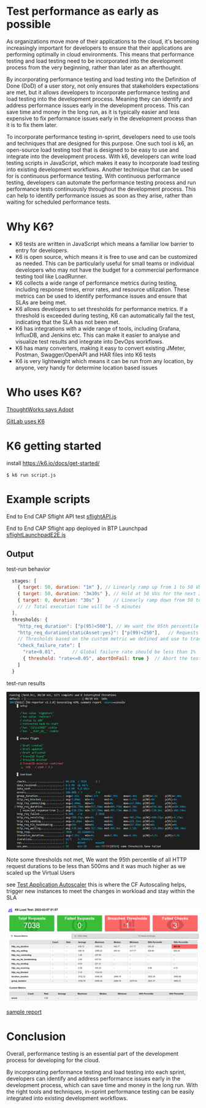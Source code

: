 # Test performance as early as possible
As organizations move more of their applications to the cloud, it's becoming increasingly important for developers to ensure that their applications are performing optimally in cloud environments. This means that performance testing and load testing need to be incorporated into the development process from the very beginning, rather than later as an afterthought.

By incorporating performance testing and load testing into the Definition of Done (DoD) of a user story, not only ensures that stakeholders expectations are met, but it allows developers to incorporate performance testing and load testing into the development process. Meaning they can identify and address performance issues early in the development process. This can save time and money in the long run, as it is typically easier and less expensive to fix performance issues early in the development process than it is to fix them later.

To incorporate performance testing in-sprint, developers need to use tools and techniques that are designed for this purpose. One such tool is k6, an open-source load testing tool that is designed to be easy to use and integrate into the development process. With k6, developers can write load testing scripts in JavaScript, which makes it easy to incorporate load testing into existing development workflows.
Another technique that can be used for is continuous performance testing. With continuous performance testing, developers can automate the performance testing process and run performance tests continuously throughout the development process. This can help to identify performance issues as soon as they arise, rather than waiting for scheduled performance tests.

# Why K6?
- K6 tests are written in JavaScript which means a familiar low barrier to entry for developers.
- K6 is open source, which means it is free to use and can be customized as needed. This can be particularly useful for small teams or individual developers who may not have the budget for a commercial performance testing tool like LoadRunner.
- K6 collects a wide range of performance metrics during testing, including response times, error rates, and resource utilization. These metrics can be used to identify performance issues and ensure that SLAs are being met.
- K6 allows developers to set thresholds for performance metrics. If a threshold is exceeded during testing, K6 can automatically fail the test, indicating that the SLA has not been met.
- K6 has integrations with a wide range of tools, including Grafana, InfluxDB, and Jenkins etc. This can make it easier to analyse and visualize test results and integrate into DevOps workflows.
- K6 has many converters, making it easy to convert existing JMeter, Postman, Swagger/OpenAPI and HAR files into K6 tests
- K6 is very lightweight which means it can be run from any location, by anyone, very handy for determine location based issues

# Who uses K6?
[ThoughtWorks says Adopt](https://www.thoughtworks.com/en-au/radar/tools/k6)

[GitLab uses K6](https://gitlab.com/gitlab-org/quality/performance)

# K6 getting started
install
https://k6.io/docs/get-started/

```
$ k6 run script.js
```

# Example scripts
End to End CAP Sflight API test [sflightAPI.js](./sflightAPI.js)

End to End CAP Sflight app deployed in BTP Launchpad [sflightLaunchpadE2E.js](./sflightLaunchpadE2E.js)

## Output
test-run behavior
```js script
  stages: [
    { target: 50, duration: "1m" }, // Linearly ramp up from 1 to 50 VUs during first minute
    { target: 50, duration: "3m30s" }, // Hold at 50 VUs for the next 3 minutes and 30 seconds
    { target: 0, duration: "30s" }     // Linearly ramp down from 50 to 0 50 VUs over the last 30 seconds
    // // Total execution time will be ~5 minutes
  ],
  thresholds: {
    "http_req_duration": ["p(95)<500"], // We want the 95th percentile of all HTTP request durations to be less than 500ms
    "http_req_duration{staticAsset:yes}": ["p(99)<250"],   // Requests with the staticAsset tag should finish even faster eg SAPUI5
    // Thresholds based on the custom metric we defined and use to track application failures
    "check_failure_rate": [
      "rate<0.01",      // Global failure rate should be less than 1%
      { threshold: "rate<=0.05", abortOnFail: true }  // Abort the test early if it climbs over 5%
    ]
  }
```
test-run results

![sflightLaunchpadE2E where failed to meet](./k6_test.PNG)


Note some thresholds not met, We want the 95th percentile of all HTTP request durations to be less than 500ms and it was much higher as we scaled up the Virtual Users

see [Test Application Autoscaler](https://github.com/SAP-samples/btp-build-resilient-apps/tree/main/tutorials/13_setupautoscaler) this is where the CF Autoscaling helps, trigger new instances to meet the changes in workload and stay within the SLA

![sflightLaunchpadE2E where failed to meet](./k6_reporter.PNG)

[sample report](https://raw.githack.com/jasper07/k6btplaunchpad/main/result.html)

# Conclusion
Overall, performance testing is an essential part of the development process for developing for the cloud.

 By incorporating performance testing and load testing into each sprint, developers can identify and address performance issues early in the development process, which can save time and money in the long run. With the right tools and techniques, in-sprint performance testing can be easily integrated into existing development workflows.
